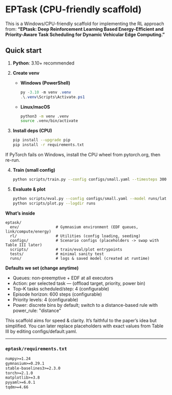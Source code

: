 # EPTask (CPU-friendly scaffold)

This is a Windows/CPU-friendly scaffold for implementing the RL approach from:
**“EPtask: Deep Reinforcement Learning Based Energy-Efficient and Priority-Aware Task Scheduling for Dynamic Vehicular Edge Computing.”**

## Quick start

1) **Python**: 3.10+ recommended

2) **Create venv**
   - **Windows (PowerShell)**
     ```powershell
     py -3.10 -m venv .venv
     .\.venv\Scripts\Activate.ps1
     ```
   - **Linux/macOS**
     ```bash
     python3 -m venv .venv
     source .venv/bin/activate
     ```

3) **Install deps (CPU)**
    ```bash
   pip install --upgrade pip
   pip install -r requirements.txt
    ```
If PyTorch fails on Windows, install the CPU wheel from pytorch.org, then re-run.

4) **Train (small config)**
    ```bash
    python scripts/train.py --config configs/small.yaml --timesteps 30000
    ```

5) **Evaluate & plot**
    ```bash
    python scripts/eval.py --config configs/small.yaml --model runs/latest_model.zip
    python scripts/plot.py --logdir runs
    ```
   
**What’s inside**
```
eptask/
  env/                # Gymnasium environment (EDF queues, link/compute/energy)
  rl/                 # Utilities (config loading, seeding)
  configs/            # Scenario configs (placeholders -> swap with Table III later)
  scripts/            # train/eval/plot entrypoints
  tests/              # minimal sanity test
  runs/               # logs & saved model (created at runtime)
```

**Defaults we set (change anytime)**
- Queues: non-preemptive + EDF at all executors
- Action: per selected task — (offload target, priority, power bin)
- Top-K tasks scheduled/step: 4 (configurable)
- Episode horizon: 600 steps (configurable)
- Priority levels: 4 (configurable)
- Power: discrete bins by default; switch to a distance-based rule with power_rule: "distance"

This scaffold aims for speed & clarity. It’s faithful to the paper’s idea but simplified. You can later replace placeholders with exact values from Table III by editing configs/default.yaml.


---

### `eptask/requirements.txt`
```txt
numpy>=1.24
gymnasium>=0.29.1
stable-baselines3>=2.3.0
torch>=2.1.0
matplotlib>=3.8
pyyaml>=6.0.1
tqdm>=4.66
```

